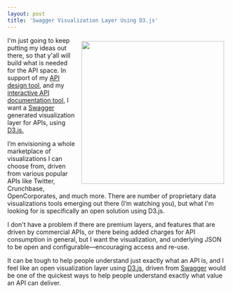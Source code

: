 ```yaml
---
layout: post
title: 'Swagger Visualization Layer Using D3.js'
---
```

<p><a href="http://d3js.org/"><img style="padding: 10px;" src="http://kinlane-productions.s3.amazonaws.com/api-evangelist-site/blog/d3-js.jpg" alt="" width="325" align="right" /></a></p>
<p>I'm just going to keep putting my ideas out there, so that y'all will build what is needed for the API space. In support of my <a href="http://apievangelist.com/2014/06/25/if-i-could-design-my-perfect-api-design-editor/">API design tool</a>, and my <a href="http://apievangelist.com/2014/10/24/someone-please-build-my-open-interactive-portable-and-visual-api-documentation-toolkit/">interactive API documentation tool</a>, I want a <a href="http://swagger.io">Swagger</a> generated visualization layer for APIs, using <a href="http://d3js.org/">D3.js.</a></p>
<p>I&rsquo;m envisioning a whole marketplace of visualizations I can choose from, driven from various popular APIs like Twitter, Crunchbase, OpenCorporates, and much more. There are number of proprietary data visualizations tools emerging out there (I&rsquo;m watching you), but what I'm looking for is specifically an open solution using D3.js.</p>
<p>I don't have a problem if there are premium layers, and features that are driven by commercial APIs, or there being added charges for API consumption in general, but I want the visualization, and underlying JSON to be open and configurable&mdash;encouraging access and re-use.</p>
<p>It can be tough to help people understand just exactly what an API is, and I feel like an open visualization layer using <a href="http://d3js.org/">D3.js</a>, driven from <a href="http://swagger.io">Swagger</a> would be one of the quickest ways to help people understand exactly what value an API can deliver.</p>